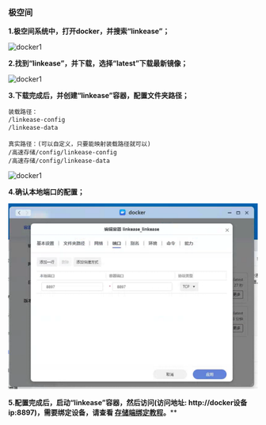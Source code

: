 ### 极空间

**1.极空间系统中，打开docker，并搜索“linkease”；**

![docker1](./image/zspace/1.jpg)

**2.找到“linkease”，并下载，选择“latest”下载最新镜像；**

![docker1](./image/zspace/2.jpg)

**3.下载完成后，并创建“linkease”容器，配置文件夹路径；**

```
装载路径：
/linkease-config
/linkease-data

真实路径：(可以自定义，只要能映射装载路径就可以)
/高速存储/config/linkease-config
/高速存储/config/linkease-data
```

![docker1](./image/zspace/3.jpg)

**4.确认本地端口的配置；**

![docker1](./image/zspace/4.jpg)

**5.配置完成后，启动“linkease”容器，然后访问(访问地址: http://docker设备ip:8897)，需要绑定设备，请查看 [存储端绑定教程](/zh/guide/linkease/install/cloud.md)。****

